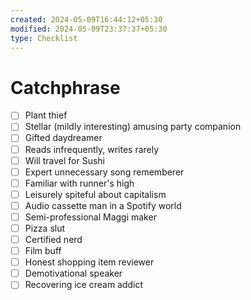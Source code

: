 ```yaml
---
created: 2024-05-09T16:44:12+05:30
modified: 2024-05-09T23:37:37+05:30
type: Checklist
---
```


# Catchphrase

- [ ] Plant thief
- [ ] Stellar (mildly interesting) amusing party companion
- [ ] Gifted daydreamer
- [ ] Reads infrequently, writes rarely
- [ ] Will travel for Sushi
- [ ] Expert unnecessary song rememberer
- [ ] Familiar with runner's high
- [ ] Leisurely spiteful about capitalism
- [ ] Audio cassette man in a Spotify world
- [ ] Semi-professional Maggi maker
- [ ] Pizza slut
- [ ] Certified nerd
- [ ] Film buff
- [ ] Honest shopping item reviewer
- [ ] Demotivational speaker
- [ ] Recovering ice cream addict 
